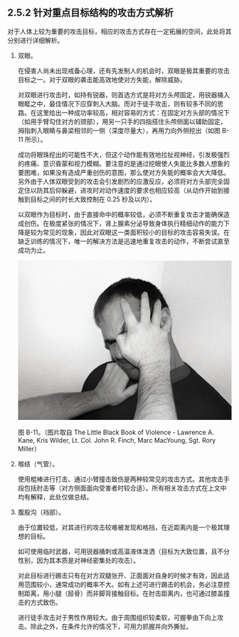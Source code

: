 ## 2.5.2 针对重点目标结构的攻击方式解析

对于人体上较为重要的攻击目标，相应的攻击方式存在一定拓展的空间，此处将其分别进行详细解析。

1. 双眼。

   在侵害人尚未出现戒备心理，还有先发制人的机会时，双眼是极其重要的攻击目标之一。对于双眼的袭击能高效地使对方失能，解除威胁。

   对双眼进行攻击时，如持有锐器，则首选方式是将对方头颅固定，用锐器捅入眼眶之中，最佳情况下应穿刺入大脑。而对于徒手攻击，则有较多不同的思路。在这里给出一种成功率较高，相对容易的方式：在固定对方头部的情况下（如用手臂勾住对方的颈部），用另一只手的四指搭住头颅侧面以辅助固定，拇指刺入眼睛与鼻梁相邻的一侧（深度尽量大），再用力向外侧挖出（如图 B-11 所示）。
   
   成功将眼珠挖出的可能性不大，但这个动作能有效地拉扯视神经，引发极强烈的疼痛、意识昏蒙和视力模糊。要注意的是通过挖眼使人失能比多数人想象的要困难，如果没有造成严重创伤的意图，那么使对方失能的概率会大大降低。另外由于人体双眼受到的攻击会引发剧烈的应激反应，必须将对方头部完全固定住以防其后仰躲避，进攻时对动作速度的要求也相应较高（从动作开始到接触到目标之间的时长大致控制在 0.25 秒及以内）。

   以双眼作为目标时，由于直接命中的概率较低，必须不断重复攻击才能确保造成创伤。在极度紧张的情况下，肾上腺素分泌导致身体执行精细动作的能力下降是较为常见的现象，因此对双眼这一类面积较小的目标的攻击容易失误。在缺乏训练的情况下，唯一的解决方法是迅速地重复攻击的动作，不断尝试直至成功为止。

   ![2.5.2-1.png](assets/img/2.5.2-1.png)
   
   图 B-11。（图片取自 The Little Black Book of Violence - Lawrence A. Kane, Kris Wilder, Lt. Col. John R. Finch, Marc MacYoung, Sgt. Rory Miller）
   
2. 喉结（气管）。
   
   使用棍棒进行打击、通过小臂撞击致伤是两种较常见的攻击方式。其他攻击手段包括肘击等（对方侧面面向受害者时较合适）。所有相关攻击方式在上文中均有解释，此处仅做总结。
   
3. 腹股沟（裆部）。

   由于位置较低，对其进行的攻击较难被发现和格挡，在近距离内是一个极其理想的目标。

   如可使用临时武器，可用锐器捅刺或高温液体泼洒（目标为大致位置，且不分性别，因为其本质是对神经密集处的攻击）。

   对此目标进行踢击只有在对方双腿张开、正面面对自身的时候才有效，因此适用范围较小，通常成功的概率不大。如有上述可进行踢击的机会，务必注意控制距离，用小腿（胫骨）而非脚背接触目标。在肘击距离内，也可通过膝盖撞击的方式致伤。

   进行徒手攻击对于男性作用较大。由于周围组织较柔软，可握拳由下向上攻击。除此之外，在条件允许的情况下，可用力抓握并向外撕扯。
   
